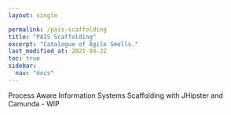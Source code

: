 ```yaml
---
layout: single

permalink: /pais-scaffolding
title: "PAIS Scaffolding"
excerpt: "Catalogue of Agile Smells."
last_modified_at: 2021-03-22
toc: true
sidebar:
  nav: "docs"
---
```


Process Aware Information Systems Scaffolding with JHipster and Camunda - WIP
